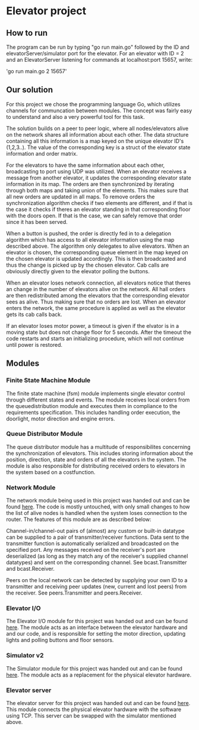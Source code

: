 # Elevator project

## How to run

The program can be run by typing "go run main.go" followed by the ID and elevatorServer/simulator port for the elevator. For an elevator with ID = 2 and an ElevatorServer listening for commands at localhost:port 15657, write:

  'go run main.go 2 15657'

## Our solution

For this project we chose the programming language Go, which utilizes channels for communcation between modules. The concept was fairly easy to understand and also a very powerful tool for this task.

The solution builds on a peer to peer logic, where all nodes/elevators alive on the network shares all information about each other. The data structure containing all this information is a map keyed on the unique elevator ID's (1,2,3..). The value of the corresponding key is a struct of the elevator state information and order matrix. 

For the elevators to have the same information about each other, broadcasting to port using UDP was utilized. When an elevator receives a message from another elevator, it updates the corresponding elevator state information in its map. The orders are then synchronized by iterating through both maps and taking union of the elements. This makes sure that all new orders are updated in all maps. To remove orders the synchronization algorithm checks if two elements are different, and if that is the case it checks if theres an elevator standing in that corresponding floor with the doors open. If that is the case, we can safely remove that order since it has been served.

When a button is pushed, the order is directly fed in to a delegation algorithm which has access to all elevator information using the map described above. The algorithm only delegates to alive elevators. When an elevator is chosen, the corresponding queue element in the map keyed on the chosen elevator is updated accordingly. This is then broadcasted and thus the change is picked up by the chosen elevator. Cab calls are obviously directly given to the elevator polling the buttons.

When an elevator loses network connection, all elevators notice that theres an change in the number of elevators alive on the network. All hall orders are then redistributed among the elevators that the corresponding elevator sees as alive. Thus making sure that no orders are lost. When an elevator enters the network, the same procedure is applied as well as the elevator gets its cab calls back.

If an elevator loses motor power, a timeout is given if the elvator is in a moving state but does not change floor for 5 seconds. After the timeout the code restarts and starts an initializing procedure, which will not continue until power is restored.

## Modules

### Finite State Machine Module

The finite state machine (fsm) module implements single elevator control through different states and events. The module receives local orders from the queuedistribution module and executes them in compliance to the requirements specification. This includes handling order execution, the doorlight, motor direction and engine errors.

### Queue Distributor Module

The queue distributor module has a multitude of responsibilites concerning the synchronization of elevators. This includes storing information about the position, direction, state and orders of all the elevators in the system. The module is also responsible for distributing received orders to elevators in the system based on a costfunction.

### Network Module

The network module being used in this project was handed out and can be found [here](https://github.com/TTK4145/Network-go). The code is mostly untouched, with only small changes to how the list of alive nodes is handled when the system loses connection to the router. The features of this module are as described below:

Channel-in/channel-out pairs of (almost) any custom or built-in datatype can be supplied to a pair of transmitter/receiver functions. Data sent to the transmitter function is automatically serialized and broadcasted on the specified port. Any messages received on the receiver's port are deserialized (as long as they match any of the receiver's supplied channel datatypes) and sent on the corresponding channel. See bcast.Transmitter and bcast.Receiver.

Peers on the local network can be detected by supplying your own ID to a transmitter and receiving peer updates (new, current and lost peers) from the receiver. See peers.Transmitter and peers.Receiver.

### Elevator I/O

The Elevator I/O module for this project was handed out and can be found [here](https://github.com/TTK4145/driver-go). The module acts as an interface between the elevator hardware and and our code, and is responsible for setting the motor direction, updating lights and polling buttons and floor sensors.

### Simulator v2

The Simulator module for this project was handed out and can be found [here](https://github.com/TTK4145/Simulator-v2). The module acts as a replacement for the physical elevator hardware.

### Elevator server

The elevator server for this project was handed out and can be found [here](https://github.com/TTK4145/elevator-server). This module connects the physical elevator hardware with the software using TCP. This server can be swapped with the simulator mentioned above.